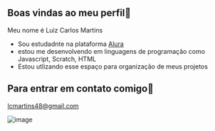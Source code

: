 ## Boas vindas ao meu perfil💙

Meu nome é Luiz Carlos Martins

- Sou estudadnte na plataforma [Alura](https://www.alura.com.br)
- estou me desenvolvendo em linguagens de programação como Javascript, Scratch, HTML
- Estou utlizando esse espaço para organização de meus projetos

## Para entrar em contato comigo📧

lcmartins48@gmail.com



![image](https://github.com/user-attachments/assets/cb7978a6-c5fe-433d-aae6-d3b7a309352e)

